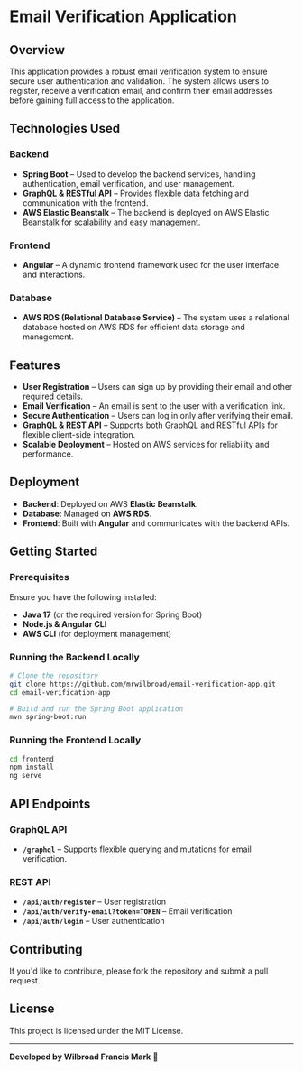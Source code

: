 # Email Verification Application

## Overview
This application provides a robust email verification system to ensure secure user authentication and validation. The system allows users to register, receive a verification email, and confirm their email addresses before gaining full access to the application.

## Technologies Used
### **Backend**
- **Spring Boot** – Used to develop the backend services, handling authentication, email verification, and user management.
- **GraphQL & RESTful API** – Provides flexible data fetching and communication with the frontend.
- **AWS Elastic Beanstalk** – The backend is deployed on AWS Elastic Beanstalk for scalability and easy management.

### **Frontend**
- **Angular** – A dynamic frontend framework used for the user interface and interactions.

### **Database**
- **AWS RDS (Relational Database Service)** – The system uses a relational database hosted on AWS RDS for efficient data storage and management.

## Features
- **User Registration** – Users can sign up by providing their email and other required details.
- **Email Verification** – An email is sent to the user with a verification link.
- **Secure Authentication** – Users can log in only after verifying their email.
- **GraphQL & REST API** – Supports both GraphQL and RESTful APIs for flexible client-side integration.
- **Scalable Deployment** – Hosted on AWS services for reliability and performance.

## Deployment
- **Backend**: Deployed on AWS **Elastic Beanstalk**.
- **Database**: Managed on **AWS RDS**.
- **Frontend**: Built with **Angular** and communicates with the backend APIs.

## Getting Started
### Prerequisites
Ensure you have the following installed:
- **Java 17** (or the required version for Spring Boot)
- **Node.js & Angular CLI**
- **AWS CLI** (for deployment management)

### Running the Backend Locally
```bash
# Clone the repository
git clone https://github.com/mrwilbroad/email-verification-app.git
cd email-verification-app

# Build and run the Spring Boot application
mvn spring-boot:run
```

### Running the Frontend Locally
```bash
cd frontend
npm install
ng serve
```

## API Endpoints
### GraphQL API
- **`/graphql`** – Supports flexible querying and mutations for email verification.

### REST API
- **`/api/auth/register`** – User registration
- **`/api/auth/verify-email?token=TOKEN`** – Email verification
- **`/api/auth/login`** – User authentication

## Contributing
If you'd like to contribute, please fork the repository and submit a pull request.

## License
This project is licensed under the MIT License.

---
**Developed by Wilbroad Francis Mark** 🚀

